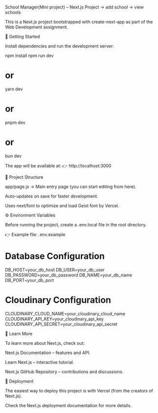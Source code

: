 School Manager(Mini project) – Next.js Project
-> add school
-> view schools

This is a Next.js project bootstrapped with create-next-app as part of the Web Development assignment.

🚀 Getting Started

Install dependencies and run the development server:

npm install
npm run dev
# or
yarn dev
# or
pnpm dev
# or
bun dev


The app will be available at:
👉 http://localhost:3000

📂 Project Structure

app/page.js → Main entry page (you can start editing from here).

Auto-updates on save for faster development.

Uses next/font to optimize and load Geist font by Vercel.

⚙️ Environment Variables

Before running the project, create a .env.local file in the root directory.

👉 Example file: .env.example

# Database Configuration
DB_HOST=your_db_host
DB_USER=your_db_user
DB_PASSWORD=your_db_password
DB_NAME=your_db_name
DB_PORT=your_db_port

# Cloudinary Configuration
CLOUDINARY_CLOUD_NAME=your_cloudinary_cloud_name
CLOUDINARY_API_KEY=your_cloudinary_api_key
CLOUDINARY_API_SECRET=your_cloudinary_api_secret


📘 Learn More

To learn more about Next.js, check out:

Next.js Documentation
 – features and API.

Learn Next.js
 – interactive tutorial.

Next.js GitHub Repository
 – contributions and discussions.

🚀 Deployment

The easiest way to deploy this project is with Vercel (from the creators of Next.js).

Check the Next.js deployment documentation
 for more details.
